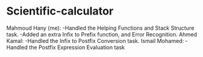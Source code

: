 # Scientific-calculator
Mahmoud Hany (me):
-Handled the Helping Functions and Stack Structure task. -Added an extra Infix to Prefix function, and Error Recognition.
Ahmed Kamal: 
-Handled the Infix to Postfix Conversion task.
Ismail Mohamed: 
-Handled the Postfix Expression Evaluation task
